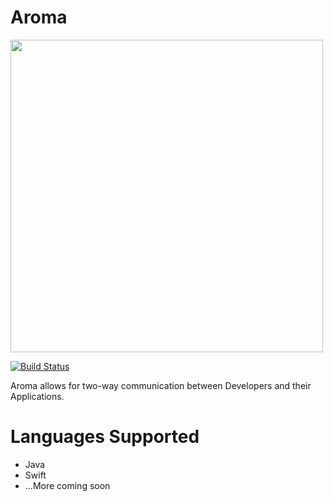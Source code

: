 Aroma
==============================================

[<img src="https://raw.githubusercontent.com/RedRoma/aroma/develop/Graphics/Logo-LongShadow.png" width="500">](https://github.com/RedRoma/aroma)

[![Build Status](http://jenkins.sirwellington.tech/job/Aroma/badge/icon)](http://jenkins.sirwellington.tech/job/Aroma/)

Aroma allows for two-way communication between Developers and their Applications.

# Languages Supported

+ Java
+ Swift
+ ...More coming soon
